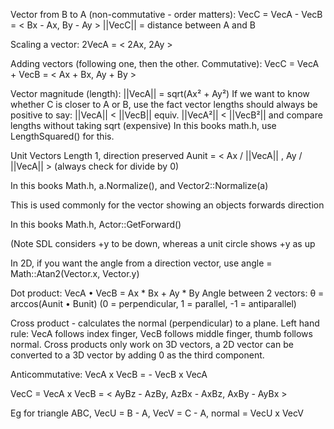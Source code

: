 Vector from B to A (non-commutative - order matters):
VecC = VecA - VecB = < Bx - Ax, By - Ay >
||VecC|| = distance between A and B

Scaling a vector:
2VecA = < 2Ax, 2Ay >

Adding vectors (following one, then the other. Commutative):
VecC = VecA + VecB = < Ax + Bx, Ay + By >

Vector magnitude (length):
||VecA|| = sqrt(Ax² + Ay²)
If we want to know whether C is closer to A or B, use the fact vector lengths should always be positive to say:
||VecA|| < ||VecB|| equiv. ||VecA²|| < ||VecB²||
and compare lengths without taking sqrt (expensive)
In this books math.h, use LengthSquared() for this.

Unit Vectors
Length 1, direction preserved
Aunit = < Ax / ||VecA|| , Ay / ||VecA|| > (always check for divide by 0)

In this books Math.h, a.Normalize(), and Vector2::Normalize(a)

This is used commonly for the vector showing an objects forwards direction

In this books Math.h, Actor::GetForward()

(Note SDL considers +y to be down, whereas a unit circle shows +y as up

In 2D, if you want the angle from a direction vector, use angle = Math::Atan2(Vector.x, Vector.y)

Dot product: VecA • VecB = Ax * Bx + Ay * By
Angle between 2 vectors: θ = arccos(Aunit • Bunit) (0 = perpendicular, 1 = parallel, -1 = antiparallel)

Cross product - calculates the normal (perpendicular) to a plane. Left hand rule: VecA follows index finger, VecB follows middle finger, thumb follows normal. Cross products only work on 3D vectors, a 2D vector can be converted to a 3D vector by adding 0 as the third component.

Anticommutative: VecA x VecB = - VecB x VecA

VecC = VecA x VecB = < AyBz - AzBy, AzBx - AxBz, AxBy - AyBx >

Eg for triangle ABC, VecU = B - A, VecV = C - A, normal = VecU x VecV
